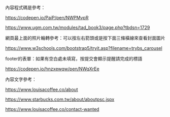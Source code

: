 內容程式碼是參考：

https://codepen.io/PaiP/pen/NWPMvpR

https://www.ugm.com.tw/modules/tad_book3/page.php?tbdsn=1729

網頁最上面的照片輪轉參考：可以按左右箭頭或是按下面三條橫線來查看封面圖片

https://www.w3schools.com/bootstrap5/tryit.asp?filename=trybs_carousel

footer的表單：如果有空白處未填寫，按提交會顯示提醒請完成的標語

https://codepen.io/hnzxewqw/pen/NWqXrEe 

內容文字參考：

https://www.louisacoffee.co/about 

https://www.starbucks.com.tw/about/aboutpsc.jspx 

https://www.louisacoffee.co/contact-wanted
